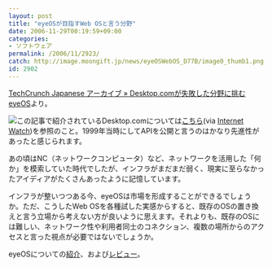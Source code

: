 ```yaml
---
layout: post
title: "eyeOSが目指すWeb OSと言う分野"
date: 2006-11-29T00:19:59+09:00
categories:
- ソフトウェア
permalink: /2006/11/2923/
catch: http://image.moongift.jp/news/eyeOSWebOS_D77B/image0_thumb1.png
id: 2902
---
```

[TechCrunch Japanese アーカイブ » Desktop.comが失敗した分野に挑むeyeOS](http://jp.techcrunch.com/archives/eyeos-open-source-webos-for-the-masses/)より。

[![](http://image.moongift.jp/news/eyeOSWebOS_D77B/image0_thumb1.png)](http://image.moongift.jp/news/eyeOSWebOS_D77B/image03.png)この記事で紹介されているDesktop.comについては[こちら](http://internet.watch.impress.co.jp/www/article/1999/0922/desktop.htm)(via [Internet Watch](http://internet.watch.impress.co.jp/))を参照のこと。1999年当時にしてAPIを公開と言うのはかなり先進性があったと感じられます。

あの頃はNC（ネットワークコンピュータ）など、ネットワークを活用した「何か」を模索していた時代でしたが、インフラがまだまだ弱く、現実に至らなかったアイディアがたくさんあったように記憶しています。

インフラが整いつつある今、eyeOSは市場を形成することができるでしょうか。ただ、こうしたWeb OSを各種試した実感からすると、既存のOSの置き換えと言う立場から考えない方が良いように思えます。それよりも、既存のOSには難しい、ネットワーク性や利用者同士のコネクション、複数の場所からのアクセスと言った視点が必要ではないでしょうか。

eyeOSについての[紹介](http://oss.moongift.jp/intro/i-1438.html)、および[レビュー](http://oss.moongift.jp/review/i-1442.html)。

